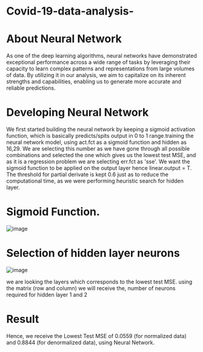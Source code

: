 # Covid-19-data-analysis-

# About Neural Network

As one of the deep learning algorithms, neural networks have demonstrated exceptional performance across a wide range of tasks by leveraging their capacity to learn complex patterns and representations from large volumes of data. By utilizing it in our analysis, we aim to capitalize on its inherent strengths and capabilities, enabling us to generate more accurate and reliable predictions.

# Developing Neural Network

We first started building the neural network by keeping a sigmoid activation function, which is basically predicts/spits output in 0 to 1 range.training the neural network model, using act.fct as a sigmoid function and hidden as 16,29. We are selecting this number as we have gone through all possible combinations and selected the one which gives us the lowest test MSE, and as it is a regression problem we are selecting  err.fct as 'sse'. We want the sigmoid function to be applied on the output layer hence linear.output = T.  The threshold for partial derivate is kept 0.6 just as to reduce the computational time, as we were performing heuristic search for hidden layer.

# Sigmoid Function.

![image](https://github.com/Sushi0998/Covid-19-data-analysis-/assets/99321988/3dbfb4d3-403c-4696-8971-1d034ef51d30)

# Selection of hidden layer neurons

![image](https://github.com/Sushi0998/Covid-19-data-analysis-/assets/99321988/0be4a6ee-fa3f-4466-b2cc-dd8794dd4223)

we are looking the layers which corresponds to the lowest test MSE. using the matrix (row and column) we will receive the, number of neurons required for hidden layer 1 and 2

# Result

Hence, we receive the Lowest Test MSE of 0.0559 (for normalized data) and 0.8844 (for denormalized data), using Neural Network.

